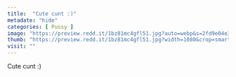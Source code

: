 ```yaml
---
title:  "Cute cunt :)"
metadate: "hide"
categories: [ Pussy ]
image: "https://preview.redd.it/1bz81mc4gfl51.jpg?auto=webp&s=2fd9e04e301686c185a4cacd45109ef3e731c943"
thumb: "https://preview.redd.it/1bz81mc4gfl51.jpg?width=1080&crop=smart&auto=webp&s=16c053a3baeff70504b49aabdab19cf0465e1079"
visit: ""
---
```

Cute cunt :)
